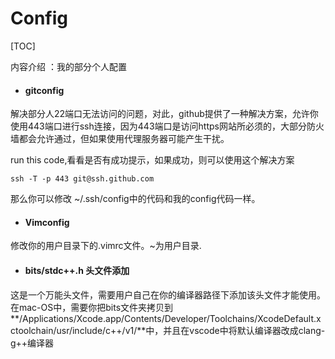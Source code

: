 # Config

[TOC]

内容介绍 ：我的部分个人配置

- #### gitconfig


解决部分人22端口无法访问的问题，对此，github提供了一种解决方案，允许你使用443端口进行ssh连接，因为443端口是访问https网站所必须的，大部分防火墙都会允许通过，但如果使用代理服务器可能产生干扰。

run this code,看看是否有成功提示，如果成功，则可以使用这个解决方案

```
ssh -T -p 443 git@ssh.github.com
```

那么你可以修改 ~/.ssh/config中的代码和我的config代码一样。

- #### Vimconfig


修改你的用户目录下的.vimrc文件。~为用户目录.

- #### bits/stdc++.h 头文件添加


这是一个万能头文件，需要用户自己在你的编译器路径下添加该头文件才能使用。在mac-OS中，需要你把bits文件夹拷贝到**/Applications/Xcode.app/Contents/Developer/Toolchains/XcodeDefault.xctoolchain/usr/include/c++/v1/**中，并且在vscode中将默认编译器改成clang-g++编译器

